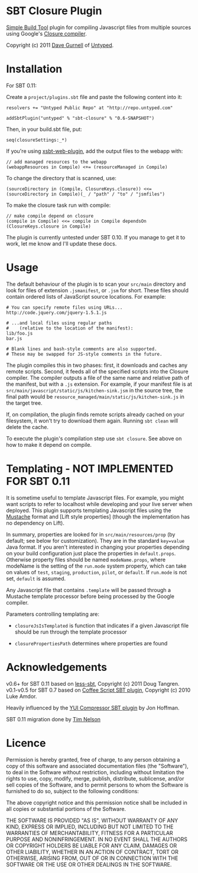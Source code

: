 SBT Closure Plugin
==================

[Simple Build Tool] plugin for compiling Javascript files from multiple sources using Google's [Closure compiler].

Copyright (c) 2011 [Dave Gurnell] of [Untyped].

[Simple Build Tool]: http://simple-build-tool.googlecode.com
[Closure compiler]: http://code.google.com/p/closure-compiler
[Dave Gurnell]: http://boxandarrow.com
[Untyped]: http://untyped.com

Installation
============

For SBT 0.11:

Create a `project/plugins.sbt` file and paste the following content into it:

    resolvers += "Untyped Public Repo" at "http://repo.untyped.com"

    addSbtPlugin("untyped" % "sbt-closure" % "0.6-SNAPSHOT")

Then, in your build.sbt file, put:

    seq(closureSettings:_*)

If you're using [xsbt-web-plugin](https://github.com/siasia/xsbt-web-plugin "xsbt-web-plugin"), add the output files to the webapp with:

    // add managed resources to the webapp
    (webappResources in Compile) <+= (resourceManaged in Compile)

To change the directory that is scanned, use:

    (sourceDirectory in (Compile, ClosureKeys.closure)) <<= (sourceDirectory in Compile)(_ / "path" / "to" / "jsmfiles")

To make the closure task run with compile:

    // make compile depend on closure
    (compile in Compile) <<= compile in Compile dependsOn (ClosureKeys.closure in Compile)

The plugin is currently untested under SBT 0.10. If you manage to get it to work,
let me know and I'll update these docs.

Usage
=====

The default behaviour of the plugin is to scan your `src/main` directory
and look for files of extension `.jsmanifest`, or `.jsm` for short. These files
should contain ordered lists of JavaScript source locations. For example:

    # You can specify remote files using URLs...
    http://code.jquery.com/jquery-1.5.1.js

    # ...and local files using regular paths
    #    (relative to the location of the manifest):
    lib/foo.js
    bar.js

    # Blank lines and bash-style comments are also supported.
    # These may be swapped for JS-style comments in the future.

The plugin compiles this in two phases: first, it downloads and caches any
remote scripts. Second, it feeds all of the specified scripts into the Closure
compiler. The compiler outputs a file of the same name and relative path
of the manifest, but with a `.js` extension. For example, if your manifest
file is at `src/main/javascript/static/js/kitchen-sink.jsm` in the source tree, the final
path would be `resource_managed/main/static/js/kitchen-sink.js` in the target tree.

If, on compilation, the plugin finds remote scripts already cached on your
filesystem, it won't try to download them again. Running `sbt clean` will
delete the cache.

To execute the plugin's compilation step  use `sbt closure`. See above on how to make it depend on compile.

Templating - NOT IMPLEMENTED FOR SBT 0.11
================

It is sometime useful to template Javascript files. For example, you might want
scripts to refer to localhost while developing and your live server when
deployed. This plugin supports templating Javascript files using the [Mustache]
format and [Lift style properties] (though the implementation has no dependency
on Lift).

In summary, properties are looked for in `src/main/resources/prop` (by default;
see below for customization). They are in the standard `key=value` Java format. If you
aren't interested in changing your properties depending on your build
configuration just place the properties in `default.props`. Otherwise property
files should be named `modeName.props`, where modeName is the setting of the
`run.mode` system property, which can take on values of `test`, `staging`,
`production`, `pilot`, or `default`. If `run.mode` is not set, `default` is
assumed.

Any Javascript file that contains `.template` will be passed through a Mustache
template processor before being processed by the Google compiler.

Parameters controlling templating are:

   - `closureJsIsTemplated` is function that indicates if a given Javascript
     file should be run through the template processor

   - `closurePropertiesPath` determines where properties are found

[Mustache]: http://mustache.github.com/
[Lift style]: http://www.assembla.com/spaces/liftweb/wiki/Properties

Acknowledgements
================

v0.6+ for SBT 0.11 based on [less-sbt](https://github.com/softprops/less-sbt), Copyright (c) 2011 Doug Tangren.
v0.1-v0.5 for SBT 0.7 based on [Coffee Script SBT plugin], Copyright (c) 2010 Luke Amdor.

Heavily influenced by the [YUI Compressor SBT plugin] by Jon Hoffman.

[Coffee Script SBT plugin]: https://github.com/rubbish/coffee-script-sbt-plugin
[YUI Compressor SBT plugin]: https://github.com/hoffrocket/sbt-yui

SBT 0.11 migration done by [Tim Nelson](https://github.com/eltimn)

Licence
=======

Permission is hereby granted, free of charge, to any person obtaining a copy
of this software and associated documentation files (the "Software"), to deal
in the Software without restriction, including without limitation the rights
to use, copy, modify, merge, publish, distribute, sublicense, and/or sell
copies of the Software, and to permit persons to whom the Software is
furnished to do so, subject to the following conditions:

The above copyright notice and this permission notice shall be included in
all copies or substantial portions of the Software.

THE SOFTWARE IS PROVIDED "AS IS", WITHOUT WARRANTY OF ANY KIND, EXPRESS OR
IMPLIED, INCLUDING BUT NOT LIMITED TO THE WARRANTIES OF MERCHANTABILITY,
FITNESS FOR A PARTICULAR PURPOSE AND NONINFRINGEMENT. IN NO EVENT SHALL THE
AUTHORS OR COPYRIGHT HOLDERS BE LIABLE FOR ANY CLAIM, DAMAGES OR OTHER
LIABILITY, WHETHER IN AN ACTION OF CONTRACT, TORT OR OTHERWISE, ARISING FROM,
OUT OF OR IN CONNECTION WITH THE SOFTWARE OR THE USE OR OTHER DEALINGS IN
THE SOFTWARE.
